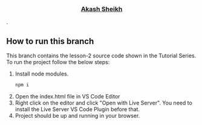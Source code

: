 <p align="center">
  <h3 align="center"><a href="https://github.com/MdAkashSheikh">Akash Sheikh</a></h3>
</p>

.
## How to run this branch

This branch contains the lesson-2 source code shown in the Tutorial Series. To run the project follow the below steps:

1. Install node modules.
   ```sh
   npm i
   ```
2. Open the index.html file in VS Code Editor
3. Right click on the editor and click "Open with Live Server". You need to install the Live Server VS Code Plugin before that.
4. Project should be up and running in your browser.